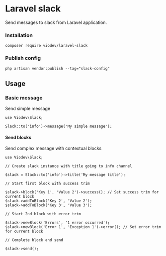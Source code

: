 # Laravel slack

Send messages to slack from Laravel application.

### Installation

```
composer require viodev/laravel-slack
```

### Publish config

```
php artisan vendor:publish --tag="slack-config"
```

## Usage

### Basic message

Send simple message

```
use Viodev\Slack;

Slack::to('info')->message('My simple message');
```

#### Send blocks

Send complex message with contextual blocks

```
use Viodev\Slack;

// Create slack instance with title going to info channel

$slack = Slack::to('info')->title('My message title');

// Start first block with success trim

$slack->block('Key 1', 'Value 2')->success(); // Set success trim for current block
$slack->addToBlock('Key 2', 'Value 2');
$slack->addToBlock('Key 3', 'Value 3');

// Start 2nd block with error trim

$slack->newBlock('Errors', '1 error occurred');
$slack->newBlock('Error 1', 'Exception 1')->error(); // Set error trim for current block

// Complete block and send

$slack->send();

```



